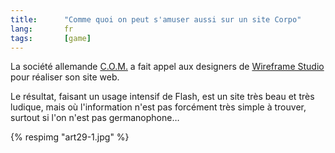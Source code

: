 ```yaml
---
title:      "Comme quoi on peut s'amuser aussi sur un site Corpo"
lang:       fr
tags:       [game]
---
```


La société allemande [C.O.M.](http://com-ebusiness.de/) a fait appel aux designers de [Wireframe Studio](http://www.wireframe.co.za/) pour réaliser son site web.

Le résultat, faisant un usage intensif de Flash, est un site très beau et très ludique, mais où l'information n'est pas forcément très simple à trouver, surtout si l'on n'est pas germanophone…

{% respimg "art29-1.jpg" %}
